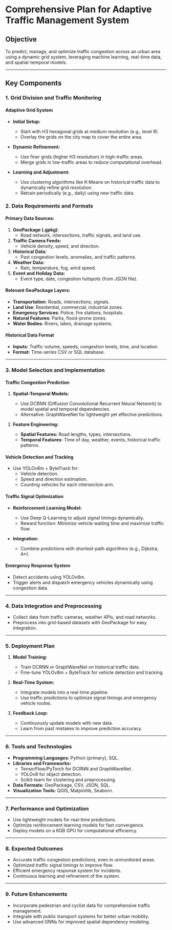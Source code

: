 # Comprehensive Plan for Adaptive Traffic Management System

## **Objective**
To predict, manage, and optimize traffic congestion across an urban area using a dynamic grid system, leveraging machine learning, real-time data, and spatial-temporal models.

---

## **Key Components**

### 1. **Grid Division and Traffic Monitoring**
#### **Adaptive Grid System**
- **Initial Setup:**
  - Start with H3 hexagonal grids at medium resolution (e.g., level 9).
  - Overlay the grids on the city map to cover the entire area.

- **Dynamic Refinement:**
  - Use finer grids (higher H3 resolution) in high-traffic areas.
  - Merge grids in low-traffic areas to reduce computational overhead.

- **Learning and Adjustment:**
  - Use clustering algorithms like K-Means on historical traffic data to dynamically refine grid resolution.
  - Retrain periodically (e.g., daily) using new traffic data.

### 2. **Data Requirements and Formats**
#### **Primary Data Sources:**
1. **GeoPackage (.gpkg)**:
   - Road network, intersections, traffic signals, and land use.
2. **Traffic Camera Feeds:**
   - Vehicle density, speed, and direction.
3. **Historical Data:**
   - Past congestion levels, anomalies, and traffic patterns.
4. **Weather Data:**
   - Rain, temperature, fog, wind speed.
5. **Event and Holiday Data:**
   - Event type, date, congestion hotspots (from JSON file).

#### **Relevant GeoPackage Layers:**
- **Transportation**: Roads, intersections, signals.
- **Land Use**: Residential, commercial, industrial zones.
- **Emergency Services**: Police, fire stations, hospitals.
- **Natural Features**: Parks, flood-prone zones.
- **Water Bodies**: Rivers, lakes, drainage systems.

#### **Historical Data Format**
- **Inputs:** Traffic volume, speeds, congestion levels, time, and location.
- **Format:** Time-series CSV or SQL database.

---

### 3. **Model Selection and Implementation**

#### **Traffic Congestion Prediction**
1. **Spatial-Temporal Models:**
   - Use DCRNN (Diffusion Convolutional Recurrent Neural Network) to model spatial and temporal dependencies.
   - Alternative: GraphWaveNet for lightweight yet effective predictions.

2. **Feature Engineering:**
   - **Spatial Features:** Road lengths, types, intersections.
   - **Temporal Features:** Time of day, weather, events, historical traffic patterns.

#### **Vehicle Detection and Tracking**
- Use YOLOv8m + ByteTrack for:
  - Vehicle detection.
  - Speed and direction estimation.
  - Counting vehicles for each intersection arm.

#### **Traffic Signal Optimization**
- **Reinforcement Learning Model:**
  - Use Deep Q-Learning to adjust signal timings dynamically.
  - Reward function: Minimize vehicle waiting time and maximize traffic flow.

- **Integration:**
  - Combine predictions with shortest-path algorithms (e.g., Dijkstra, A*).

#### **Emergency Response System**
- Detect accidents using YOLOv8m.
- Trigger alerts and dispatch emergency vehicles dynamically using congestion data.

---

### 4. **Data Integration and Preprocessing**
- Collect data from traffic cameras, weather APIs, and road networks.
- Preprocess into grid-based datasets with GeoPackage for easy integration.

---

### 5. **Deployment Plan**
1. **Model Training:**
   - Train DCRNN or GraphWaveNet on historical traffic data.
   - Fine-tune YOLOv8m + ByteTrack for vehicle detection and tracking.

2. **Real-Time System:**
   - Integrate models into a real-time pipeline.
   - Use traffic predictions to optimize signal timings and emergency vehicle routes.

3. **Feedback Loop:**
   - Continuously update models with new data.
   - Learn from past mistakes to improve prediction accuracy.

---

### 6. **Tools and Technologies**
- **Programming Languages:** Python (primary), SQL.
- **Libraries and Frameworks:**
  - TensorFlow/PyTorch for DCRNN and GraphWaveNet.
  - YOLOv8 for object detection.
  - Scikit-learn for clustering and preprocessing.
- **Data Formats:** GeoPackage, CSV, JSON, SQL.
- **Visualization Tools:** QGIS, Matplotlib, Seaborn.

---

### 7. **Performance and Optimization**
- Use lightweight models for real-time predictions.
- Optimize reinforcement learning models for fast convergence.
- Deploy models on a 6GB GPU for computational efficiency.

---

### 8. **Expected Outcomes**
- Accurate traffic congestion predictions, even in unmonitored areas.
- Optimized traffic signal timings to improve flow.
- Efficient emergency response system for incidents.
- Continuous learning and refinement of the system.

---

### 9. **Future Enhancements**
- Incorporate pedestrian and cyclist data for comprehensive traffic management.
- Integrate with public transport systems for better urban mobility.
- Use advanced GNNs for improved spatial dependency modeling.

